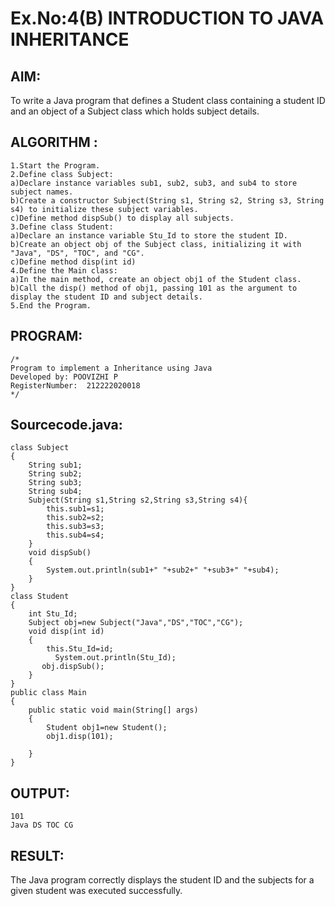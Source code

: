 # Ex.No:4(B) INTRODUCTION TO JAVA INHERITANCE

## AIM:
To write a Java program that defines a Student class containing a student ID and an object of a Subject class which holds subject details.

## ALGORITHM :
~~~
1.Start the Program.
2.Define class Subject:
a)Declare instance variables sub1, sub2, sub3, and sub4 to store subject names.
b)Create a constructor Subject(String s1, String s2, String s3, String s4) to initialize these subject variables.
c)Define method dispSub() to display all subjects.
3.Define class Student:
a)Declare an instance variable Stu_Id to store the student ID.
b)Create an object obj of the Subject class, initializing it with "Java", "DS", "TOC", and "CG".
c)Define method disp(int id) 
4.Define the Main class:
a)In the main method, create an object obj1 of the Student class.
b)Call the disp() method of obj1, passing 101 as the argument to display the student ID and subject details.
5.End the Program.
~~~
## PROGRAM:
 ```
/*
Program to implement a Inheritance using Java
Developed by: POOVIZHI P
RegisterNumber:  212222020018
*/
```
## Sourcecode.java:
~~~
class Subject
{
    String sub1;
    String sub2;
    String sub3;
    String sub4;
    Subject(String s1,String s2,String s3,String s4){
        this.sub1=s1;
        this.sub2=s2;
        this.sub3=s3;
        this.sub4=s4;
    }
    void dispSub()
    {
        System.out.println(sub1+" "+sub2+" "+sub3+" "+sub4);
    }
}
class Student 
{
    int Stu_Id;
    Subject obj=new Subject("Java","DS","TOC","CG");
    void disp(int id)
    {
        this.Stu_Id=id;
          System.out.println(Stu_Id);
       obj.dispSub();
    }
}
public class Main
{
    public static void main(String[] args)
    {
        Student obj1=new Student();
        obj1.disp(101);
        
    }
}
~~~
## OUTPUT:
~~~
101
Java DS TOC CG
~~~
## RESULT:
The Java program correctly displays the student ID and the subjects for a given student was executed successfully.

